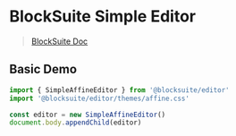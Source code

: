# BlockSuite Simple Editor

> [BlockSuite Doc](https://block-suite.com/getting-started.html)

## Basic Demo

```ts
import { SimpleAffineEditor } from '@blocksuite/editor'
import '@blocksuite/editor/themes/affine.css'

const editor = new SimpleAffineEditor()
document.body.appendChild(editor)
```
